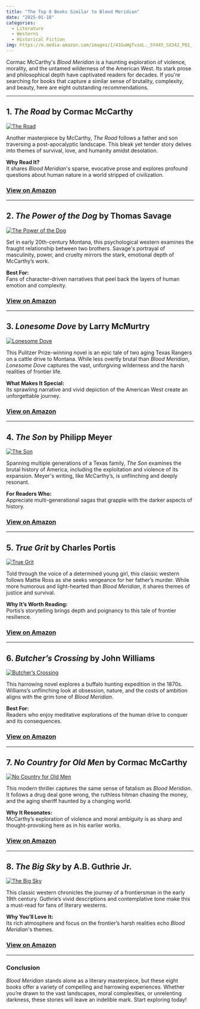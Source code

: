 ```yaml
---
title: "The Top 8 Books Similar to Blood Meridian"
date: "2025-01-18"
categories:
  - Literature
  - Westerns
  - Historical Fiction
img: https://m.media-amazon.com/images/I/41GuWgTvzoL._SY445_SX342_PQ1_.jpg
---
```


Cormac McCarthy's *Blood Meridian* is a haunting exploration of violence, morality, and the untamed wilderness of the American West. Its stark prose and philosophical depth have captivated readers for decades. If you're searching for books that capture a similar sense of brutality, complexity, and beauty, here are eight outstanding recommendations.

---

## **1. *The Road* by Cormac McCarthy**
[![The Road](https://m.media-amazon.com/images/I/41GuWgTvzoL._SY445_SX342_PQ1_.jpg)](https://amzn.to/40EbA9A)

Another masterpiece by McCarthy, *The Road* follows a father and son traversing a post-apocalyptic landscape. This bleak yet tender story delves into themes of survival, love, and humanity amidst desolation.

**Why Read It?**  
It shares *Blood Meridian*'s sparse, evocative prose and explores profound questions about human nature in a world stripped of civilization.

### [View on Amazon](https://amzn.to/40EbA9A)

---

## **2. *The Power of the Dog* by Thomas Savage**
[![The Power of the Dog](https://m.media-amazon.com/images/I/81DwhD4aMoL._SY522_.jpg)](https://amzn.to/40lc57i)

Set in early 20th-century Montana, this psychological western examines the fraught relationship between two brothers. Savage's portrayal of masculinity, power, and cruelty mirrors the stark, emotional depth of McCarthy’s work.

**Best For:**  
Fans of character-driven narratives that peel back the layers of human emotion and complexity.

### [View on Amazon](https://amzn.to/40lc57i)

---

## **3. *Lonesome Dove* by Larry McMurtry**
[![Lonesome Dove](https://m.media-amazon.com/images/I/41ARlYbn4hL._SY445_SX342_PQ1_.jpg)](https://amzn.to/40EbIG6)

This Pulitzer Prize-winning novel is an epic tale of two aging Texas Rangers on a cattle drive to Montana. While less overtly brutal than *Blood Meridian*, *Lonesome Dove* captures the vast, unforgiving wilderness and the harsh realities of frontier life.

**What Makes It Special:**  
Its sprawling narrative and vivid depiction of the American West create an unforgettable journey.

### [View on Amazon](https://amzn.to/40EbIG6)

---

## **4. *The Son* by Philipp Meyer**
[![The Son](https://m.media-amazon.com/images/I/41P9MYH92lL._SY445_SX342_PQ1_.jpg)](https://amzn.to/3CcRutM)

Spanning multiple generations of a Texas family, *The Son* examines the brutal history of America, including the exploitation and violence of its expansion. Meyer's writing, like McCarthy’s, is unflinching and deeply resonant.

**For Readers Who:**  
Appreciate multi-generational sagas that grapple with the darker aspects of history.

### [View on Amazon](https://amzn.to/3CcRutM)

---

## **5. *True Grit* by Charles Portis**
[![True Grit](https://m.media-amazon.com/images/I/51+-95j0BNL._SY445_SX342_PQ1_.jpg)](https://amzn.to/4g1E1mh)

Told through the voice of a determined young girl, this classic western follows Mattie Ross as she seeks vengeance for her father’s murder. While more humorous and light-hearted than *Blood Meridian*, it shares themes of justice and survival.

**Why It’s Worth Reading:**  
Portis’s storytelling brings depth and poignancy to this tale of frontier resilience.

### [View on Amazon](https://amzn.to/3gH6B7K)

---

## **6. *Butcher’s Crossing* by John Williams**
[![Butcher’s Crossing](https://m.media-amazon.com/images/I/51Z156LGzuL.jpg)](https://amzn.to/40CAsOR)

This harrowing novel explores a buffalo hunting expedition in the 1870s. Williams’s unflinching look at obsession, nature, and the costs of ambition aligns with the grim tone of *Blood Meridian*.

**Best For:**  
Readers who enjoy meditative explorations of the human drive to conquer and its consequences.

### [View on Amazon](https://amzn.to/40CAsOR)

---

## **7. *No Country for Old Men* by Cormac McCarthy**
[![No Country for Old Men](https://m.media-amazon.com/images/I/41rXkLTT9ML._SY445_SX342_PQ1_.jpg)](https://amzn.to/3E19Uya)

This modern thriller captures the same sense of fatalism as *Blood Meridian*. It follows a drug deal gone wrong, the ruthless hitman chasing the money, and the aging sheriff haunted by a changing world.

**Why It Resonates:**  
McCarthy’s exploration of violence and moral ambiguity is as sharp and thought-provoking here as in his earlier works.

### [View on Amazon](https://amzn.to/3HEWSTV)

---

## **8. *The Big Sky* by A.B. Guthrie Jr.**
[![The Big Sky](https://m.media-amazon.com/images/I/41u6hWUD19L._SY445_SX342_PQ1_.jpg)](https://amzn.to/4g5KTis)

This classic western chronicles the journey of a frontiersman in the early 19th century. Guthrie’s vivid descriptions and contemplative tone make this a must-read for fans of literary westerns.

**Why You’ll Love It:**  
Its rich atmosphere and focus on the frontier’s harsh realities echo *Blood Meridian*'s themes.

### [View on Amazon](https://amzn.to/3GUlBgN)

---

### **Conclusion**

*Blood Meridian* stands alone as a literary masterpiece, but these eight books offer a variety of compelling and harrowing experiences. Whether you’re drawn to the vast landscapes, moral complexities, or unrelenting darkness, these stories will leave an indelible mark. Start exploring today!
